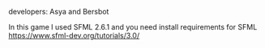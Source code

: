 developers:
  Asya and Bersbot

In this game I used SFML 2.6.1 and you need install requirements for SFML https://www.sfml-dev.org/tutorials/3.0/
